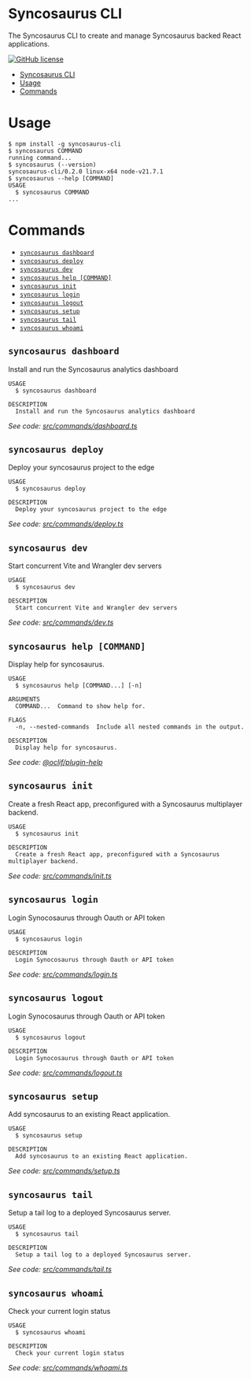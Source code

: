 # Syncosaurus CLI

The Syncosaurus CLI to create and manage Syncosaurus backed React applications.

[![GitHub license](https://img.shields.io/github/license/oclif/hello-world)](https://github.com/oclif/hello-world/blob/main/LICENSE)

<!-- toc -->
* [Syncosaurus CLI](#syncosaurus-cli)
* [Usage](#usage)
* [Commands](#commands)
<!-- tocstop -->

# Usage

<!-- usage -->
```sh-session
$ npm install -g syncosaurus-cli
$ syncosaurus COMMAND
running command...
$ syncosaurus (--version)
syncosaurus-cli/0.2.0 linux-x64 node-v21.7.1
$ syncosaurus --help [COMMAND]
USAGE
  $ syncosaurus COMMAND
...
```
<!-- usagestop -->

# Commands

<!-- commands -->
* [`syncosaurus dashboard`](#syncosaurus-dashboard)
* [`syncosaurus deploy`](#syncosaurus-deploy)
* [`syncosaurus dev`](#syncosaurus-dev)
* [`syncosaurus help [COMMAND]`](#syncosaurus-help-command)
* [`syncosaurus init`](#syncosaurus-init)
* [`syncosaurus login`](#syncosaurus-login)
* [`syncosaurus logout`](#syncosaurus-logout)
* [`syncosaurus setup`](#syncosaurus-setup)
* [`syncosaurus tail`](#syncosaurus-tail)
* [`syncosaurus whoami`](#syncosaurus-whoami)

## `syncosaurus dashboard`

Install and run the Syncosaurus analytics dashboard

```
USAGE
  $ syncosaurus dashboard

DESCRIPTION
  Install and run the Syncosaurus analytics dashboard
```

_See code: [src/commands/dashboard.ts](https://github.com/syncosaurus/syncosaurus-cli/blob/v0.2.0/src/commands/dashboard.ts)_

## `syncosaurus deploy`

Deploy your syncosaurus project to the edge

```
USAGE
  $ syncosaurus deploy

DESCRIPTION
  Deploy your syncosaurus project to the edge
```

_See code: [src/commands/deploy.ts](https://github.com/syncosaurus/syncosaurus-cli/blob/v0.2.0/src/commands/deploy.ts)_

## `syncosaurus dev`

Start concurrent Vite and Wrangler dev servers

```
USAGE
  $ syncosaurus dev

DESCRIPTION
  Start concurrent Vite and Wrangler dev servers
```

_See code: [src/commands/dev.ts](https://github.com/syncosaurus/syncosaurus-cli/blob/v0.2.0/src/commands/dev.ts)_

## `syncosaurus help [COMMAND]`

Display help for syncosaurus.

```
USAGE
  $ syncosaurus help [COMMAND...] [-n]

ARGUMENTS
  COMMAND...  Command to show help for.

FLAGS
  -n, --nested-commands  Include all nested commands in the output.

DESCRIPTION
  Display help for syncosaurus.
```

_See code: [@oclif/plugin-help](https://github.com/oclif/plugin-help/blob/v6.0.20/src/commands/help.ts)_

## `syncosaurus init`

Create a fresh React app, preconfigured with a Syncosaurus multiplayer backend.

```
USAGE
  $ syncosaurus init

DESCRIPTION
  Create a fresh React app, preconfigured with a Syncosaurus multiplayer backend.
```

_See code: [src/commands/init.ts](https://github.com/syncosaurus/syncosaurus-cli/blob/v0.2.0/src/commands/init.ts)_

## `syncosaurus login`

Login Synocosaurus through Oauth or API token

```
USAGE
  $ syncosaurus login

DESCRIPTION
  Login Synocosaurus through Oauth or API token
```

_See code: [src/commands/login.ts](https://github.com/syncosaurus/syncosaurus-cli/blob/v0.2.0/src/commands/login.ts)_

## `syncosaurus logout`

Login Synocosaurus through Oauth or API token

```
USAGE
  $ syncosaurus logout

DESCRIPTION
  Login Synocosaurus through Oauth or API token
```

_See code: [src/commands/logout.ts](https://github.com/syncosaurus/syncosaurus-cli/blob/v0.2.0/src/commands/logout.ts)_

## `syncosaurus setup`

Add syncosaurus to an existing React application.

```
USAGE
  $ syncosaurus setup

DESCRIPTION
  Add syncosaurus to an existing React application.
```

_See code: [src/commands/setup.ts](https://github.com/syncosaurus/syncosaurus-cli/blob/v0.2.0/src/commands/setup.ts)_

## `syncosaurus tail`

Setup a tail log to a deployed Syncosaurus server.

```
USAGE
  $ syncosaurus tail

DESCRIPTION
  Setup a tail log to a deployed Syncosaurus server.
```

_See code: [src/commands/tail.ts](https://github.com/syncosaurus/syncosaurus-cli/blob/v0.2.0/src/commands/tail.ts)_

## `syncosaurus whoami`

Check your current login status

```
USAGE
  $ syncosaurus whoami

DESCRIPTION
  Check your current login status
```

_See code: [src/commands/whoami.ts](https://github.com/syncosaurus/syncosaurus-cli/blob/v0.2.0/src/commands/whoami.ts)_
<!-- commandsstop -->
